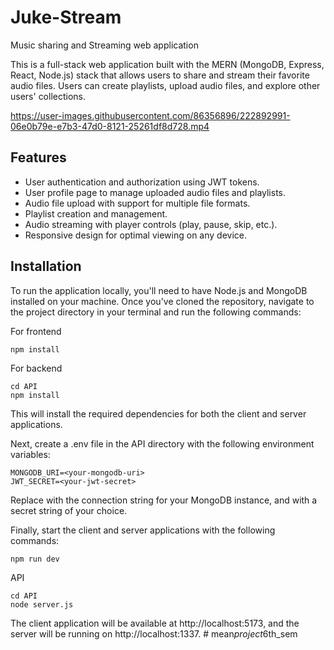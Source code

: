 # Juke-Stream
Music sharing and Streaming web application

This is a full-stack web application built with the MERN (MongoDB, Express, React, Node.js) stack that allows users to share and stream their favorite audio files. Users can create playlists, upload audio files, and explore other users' collections.

https://user-images.githubusercontent.com/86356896/222892991-06e0b79e-e7b3-47d0-8121-25261df8d728.mp4

## Features
* User authentication and authorization using JWT tokens.
* User profile page to manage uploaded audio files and playlists.
* Audio file upload with support for multiple file formats.
* Playlist creation and management.
* Audio streaming with player controls (play, pause, skip, etc.).
* Responsive design for optimal viewing on any device.

## Installation

To run the application locally, you'll need to have Node.js and MongoDB installed on your machine. Once you've cloned the repository, navigate to the project directory in your terminal and run the following commands:

For frontend 
```
npm install 
```
For backend
```
cd API
npm install
```
This will install the required dependencies for both the client and server applications.

Next, create a .env file in the API directory with the following environment variables:
```
MONGODB_URI=<your-mongodb-uri>
JWT_SECRET=<your-jwt-secret>
```
Replace <your-mongodb-uri> with the connection string for your MongoDB instance, and <your-jwt-secret> with a secret string of your choice.

Finally, start the client and server applications with the following commands:
```
npm run dev
```
API
```
cd API
node server.js
```
The client application will be available at http://localhost:5173, and the server will be running on http://localhost:1337.
#   m e a n _ p r o j e c t _ 6 t h _ s e m  
 